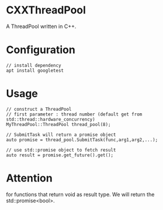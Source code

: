 # CXXThreadPool
A ThreadPool written in C++.

# Configuration
```
// install dependency
apt install googletest
```

# Usage
```
// construct a ThreadPool
// first parameter : thread number (default get from std::thread::hardware_concurrency) 
MyThreadPool::ThreadPool thread_pool(8);

// SubmitTask will return a promise object
auto promise = thread_pool.SubmitTask(func,arg1,arg2,...);

// use std::promise object to fetch result
auto result = promise.get_future().get();
```

# Attention
for functions that return void as result type. We will return the std::promise\<bool>. 